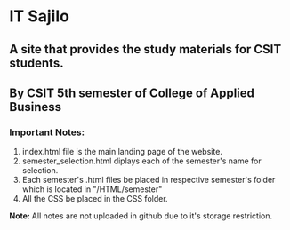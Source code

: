 # IT Sajilo 
## A site that provides the study materials for CSIT students. 

## By CSIT 5th semester of College of Applied Business

<h3>Important Notes:</h3>
<ol>
<li>index.html file is the main landing page of the website. </li>
<li>semester_selection.html diplays each of the semester's name for selection.  </li>
<li>Each semester's .html files be placed in respective semester's folder which is located in "/HTML/semester" </li>
<li>All the CSS be placed in the CSS folder.</li>
</ol>

<strong> Note: </strong> All notes are not uploaded in github due to it's storage restriction. 
